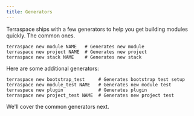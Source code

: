 ```yaml
---
title: Generators
---
```


Terraspace ships with a few generators to help you get building modules quickly. The common ones.

    terraspace new module NAME   # Generates new module
    terraspace new project NAME  # Generates new project
    terraspace new stack NAME    # Generates new stack

Here are some additional generators:

    terraspace new bootstrap_test     # Generates bootstrap test setup
    terraspace new module_test NAME   # Generates new module test
    terraspace new plugin             # Generates plugin
    terraspace new project_test NAME  # Generates new project test

We'll cover the common generators next.
